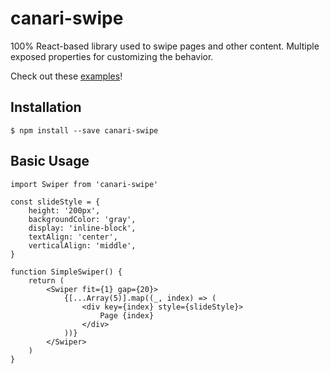 # canari-swipe

100% React-based library used to swipe pages and other content. Multiple exposed properties for customizing the behavior.

Check out these [examples](https://grantlonie.github.io/canari-swipe/)!

## Installation

`$ npm install --save canari-swipe`

## Basic Usage

```
import Swiper from 'canari-swipe'

const slideStyle = {
	height: '200px',
	backgroundColor: 'gray',
	display: 'inline-block',
	textAlign: 'center',
	verticalAlign: 'middle',
}

function SimpleSwiper() {
	return (
		<Swiper fit={1} gap={20}>
			{[...Array(5)].map((_, index) => (
				<div key={index} style={slideStyle}>
					Page {index}
				</div>
			))}
		</Swiper>
	)
}
```
